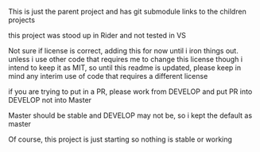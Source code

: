 
This is just the parent project and has git submodule links to the children projects

this project was stood up in Rider and not tested in VS




Not sure if license is correct, adding this for now until i iron things out. unless i use other code that requires me to change this license though i intend to keep it as MIT, so until this readme is updated, please keep in mind any interim use of code that requires a different license


if you are trying to put in a PR, please work from DEVELOP and put PR into DEVELOP not into Master

Master should be stable and DEVELOP may not be, so i kept the default as master

Of course, this project is just starting so nothing is stable or working

